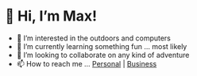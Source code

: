 # 👋 Hi, I’m Max!
- 👀 I’m interested in the outdoors and computers
- 🌱 I’m currently learning something fun ... most likely
- 💞️ I’m looking to collaborate on any kind of adventure
- 📫 How to reach me ... [Personal](mailto:mbildau@gmail.com) | [Business](mailto:maximilian@bildaudigital.com)

<!---
maxbildau/maxbildau is a ✨ special ✨ repository because its `README.md` (this file) appears on your GitHub profile.
You can click the Preview link to take a look at your changes.
--->
